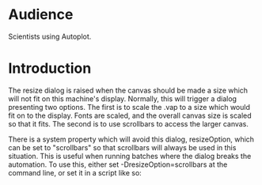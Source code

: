 # Audience

Scientists using Autoplot.

# Introduction

The resize dialog is raised when the canvas should be made a size which
will not fit on this machine's display. Normally, this will trigger a
dialog presenting two options. The first is to scale the .vap to a size
which would fit on to the display. Fonts are scaled, and the overall
canvas size is scaled so that it fits. The second is to use scrollbars
to access the larger canvas.

There is a system property which will avoid this dialog, resizeOption,
which can be set to "scrollbars" so that scrollbars will always be used
in this situation. This is useful when running batches where the dialog
breaks the automation. To use this, either set -DresizeOption=scrollbars
at the command line, or set it in a script like so:

